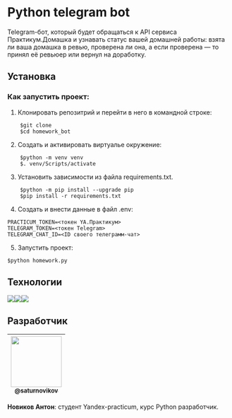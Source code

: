 # Python telegram bot
Telegram-бот, который будет обращаться к API сервиса Практикум.Домашка и узнавать статус вашей домашней работы: взята ли ваша домашка в ревью, проверена ли она, а если проверена — то принял её ревьюер или вернул на доработку.


## Установка
### Как запустить проект:

1. Клонировать репозитрий и перейти в него в командной строке:

```
    $git clone 
    $cd homework_bot
```

2. Создать и активировать виртуалье окружение:

```
    $python -m venv venv
    $. venv/Scripts/activate
```

3. Установить зависимости из файла requirements.txt.

```
    $python -m pip install --upgrade pip
    $pip install -r requirements.txt
```

4. Создать и внести данные в файл .env:

```
PRACTICUM_TOKEN=<токен YA.Практикум>
TELEGRAM_TOKEN=<токен Telegram>
TELEGRAM_CHAT_ID=<ID своего телеграмм-чат>
```

5. Запустить проект:

```$python homework.py ```

## Технологии

<img src="https://img.shields.io/badge/Telegram-2CA5E0?style=for-the-badge&logo=telegram&logoColor=white" /><img src="https://img.shields.io/badge/GitHub-100000?style=for-the-badge&logo=github&logoColor=white" /><img src="https://img.shields.io/badge/Python-FFD43B?style=for-the-badge&logo=python&logoColor=blue" />


## Разработчик

| [<img src="https://github.com/saturnovikov.png?size=115" width="115"><br><sub>@saturnovikov</sub>](https://github.com/saturnovikov) |
| :---------------------------------------------------------------------------------------------------------------------: |
**Новиков Антон**: студент Yandex-practicum, курс Python разработчик.
